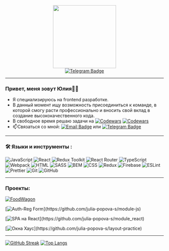 <div id="header" align="center">
  <img src="https://media.giphy.com/media/ZdO1mXD9kgpCslD5ka/giphy.gif" width="200"/>
</div>
<div id="badges" align="center">
  <a href="https://t.me/yulana_s">
    <img src="https://img.shields.io/badge/Telegram-blue?style=for-the-badge&logo=telegram&logoColor=white" alt="Telegram Badge"/>
  </a>
</div>

---

 ### Привет, меня зовут Юлия:woman_technologist: 
- Я специализируюсь на frontend разработке. 
- В данный момент ищу возможность присоединиться к команде, в которой смогу расти профессионально и вносить свой вклад в создание высококачественного кода.
- В свободное время решаю задачи на [![Codewars](https://img.shields.io/badge/codewars-black?style=flat&logo=codewars&logoColor=B1361E)](https://www.codewars.com/users/Julia.s) [![Codewars](https://www.codewars.com/users/Julia.s/badges/micro)](https://www.codewars.com/users/Julia.s)
- :mailbox:Связаться со мной: [![Email Badge](https://img.shields.io/badge/yuliapopova.s@yandex.ru-E3695F?style=flat&logo=maildotru&logoColor=white)](mailto:yuliapopova.s@yandex.ru) или [![Telegram Badge](https://img.shields.io/badge/-yulana_s-blue?style=flat&logo=Telegram&logoColor=white)](https://t.me/yulana_s)

---
  
### :hammer_and_wrench: Языки и инструменты :
![JavaScript](https://img.shields.io/badge/JavaScript-F7DF1E?style=for-the-badge&logo=javascript&logoColor=black)
![React](https://img.shields.io/badge/react-%2320232a.svg?style=for-the-badge&logo=react&logoColor=%2361DAFB)
![Redux Toolkit](https://img.shields.io/badge/redux_toolkit-764ABC?style=for-the-badge&logo=redux&logoColor=white)
![React Router](https://img.shields.io/badge/React_Router-CA4245?style=for-the-badge&logo=react-router&logoColor=white)
![TypeScript](https://img.shields.io/badge/typescript-%23007ACC.svg?style=for-the-badge&logo=typescript&logoColor=white)
![Webpack](https://img.shields.io/badge/webpack-%238DD6F9.svg?style=for-the-badge&logo=webpack&logoColor=black)
![HTML](https://img.shields.io/badge/html-E34F26?style=for-the-badge&logo=html5&logoColor=white)
![SASS](https://img.shields.io/badge/SASS-hotpink.svg?style=for-the-badge&logo=SASS&logoColor=white)
![BEM](https://img.shields.io/badge/bem-3D3D3D?style=for-the-badge&logo=bem&logoColor=white)
![CSS](https://img.shields.io/badge/css-1572B6?style=for-the-badge&logo=css3&logoColor=white)
![Redux](https://img.shields.io/badge/redux-%23593d88.svg?style=for-the-badge&logo=redux&logoColor=white)
![Firebase](https://img.shields.io/badge/Firebase-039BE5?style=for-the-badge&logo=Firebase&logoColor=white)
![ESLint](https://img.shields.io/badge/eslint-4B32C3?style=for-the-badge&logo=eslint&logoColor=white)
![Prettier](https://img.shields.io/badge/prettier-3D3D3D?style=for-the-badge&logo=prettier&logoColor=F7B93E)
![Git](https://img.shields.io/badge/git-F05032?style=for-the-badge&logo=git&logoColor=white)
![GitHub](https://img.shields.io/badge/github-3D3D3D?style=for-the-badge&logo=github&logoColor=white)

 ---

### Проекты:
[![FoodWagon](https://img.shields.io/badge/foodwagon-00AFF0?style=for-the-badge&label=1.+Интернет-магазин+по+доставке+еды+(React+Redux-Toolkit):&logoColor=black)](https://github.com/julia-popova-s/foodwagon_project)

[![Auth-Reg Form](https://img.shields.io/badge/Reg_Form-00AFF0?style=for-the-badge&label=2.+Форма+регистрации/авторизации+(JS+HTML+CSS):)](https://github.com/julia-popova-s/module-js)

[![SPA на React](https://img.shields.io/badge/shop-00AFF0?style=for-the-badge&label=2.+SPA+(интернет-магазин)+(React):)](https://github.com/julia-popova-s/module_react)

[![Окна Хаус](https://img.shields.io/badge/Окна_Хаус-00AFF0?style=for-the-badge&label=4.+Практика+по+верстке:)](https://github.com/julia-popova-s/layout-practice)


 ---

[![GitHub Streak](https://github-readme-streak-stats.herokuapp.com?user=julia-popova-s&theme=transparent&mode=weekly)](https://git.io/streak-stats) 
[![Top Langs](https://github-readme-stats.vercel.app/api/top-langs/?username=julia-popova-s&layout=compact&theme=vision-friendly-dark&langs_count=5&theme=radical)](https://github.com/anuraghazra/github-readme-stats)
